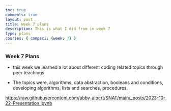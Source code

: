 ```yaml
---
toc: true
comments: true
layout: post
title: Week 7 plans
description: This is what I did from in week 7
type: plans
courses: { compsci: {week: 7} }
---
```


### Week 7 Plans
- this week we learned a lot about different coding related topics through peer teachings

- The topics were, algorithms, data abstraction, booleans and conditions, developing algorithms, lists and searches, procedures, 

https://raw.githubusercontent.com/abby-albert/SNAT/main/_posts/2023-10-22-Presentation.ipynb

